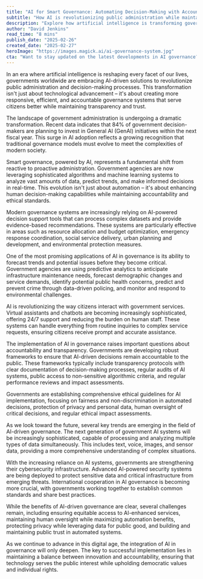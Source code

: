 ```yaml
---
title: "AI for Smart Governance: Automating Decision-Making with Accountability"
subtitle: "How AI is revolutionizing public administration while maintaining transparency"
description: "Explore how artificial intelligence is transforming government administration, enabling more efficient and accountable public services while maintaining transparency and trust. Learn about the latest trends in AI-driven governance and the frameworks being developed to ensure ethical implementation."
author: "David Jenkins"
read_time: "8 mins"
publish_date: "2025-02-26"
created_date: "2025-02-27"
heroImage: "https://images.magick.ai/ai-governance-system.jpg"
cta: "Want to stay updated on the latest developments in AI governance? Follow us on LinkedIn for exclusive insights and analysis from industry experts shaping the future of smart governance."
---
```


In an era where artificial intelligence is reshaping every facet of our lives, governments worldwide are embracing AI-driven solutions to revolutionize public administration and decision-making processes. This transformation isn't just about technological advancement – it's about creating more responsive, efficient, and accountable governance systems that serve citizens better while maintaining transparency and trust.

The landscape of government administration is undergoing a dramatic transformation. Recent data indicates that 84% of government decision-makers are planning to invest in General AI (GenAI) initiatives within the next fiscal year. This surge in AI adoption reflects a growing recognition that traditional governance models must evolve to meet the complexities of modern society.

Smart governance, powered by AI, represents a fundamental shift from reactive to proactive administration. Government agencies are now leveraging sophisticated algorithms and machine learning systems to analyze vast amounts of data, predict trends, and make informed decisions in real-time. This evolution isn't just about automation – it's about enhancing human decision-making capabilities while maintaining accountability and ethical standards.

Modern governance systems are increasingly relying on AI-powered decision support tools that can process complex datasets and provide evidence-based recommendations. These systems are particularly effective in areas such as resource allocation and budget optimization, emergency response coordination, social service delivery, urban planning and development, and environmental protection measures.

One of the most promising applications of AI in governance is its ability to forecast trends and potential issues before they become critical. Government agencies are using predictive analytics to anticipate infrastructure maintenance needs, forecast demographic changes and service demands, identify potential public health concerns, predict and prevent crime through data-driven policing, and monitor and respond to environmental challenges.

AI is revolutionizing the way citizens interact with government services. Virtual assistants and chatbots are becoming increasingly sophisticated, offering 24/7 support and reducing the burden on human staff. These systems can handle everything from routine inquiries to complex service requests, ensuring citizens receive prompt and accurate assistance.

The implementation of AI in governance raises important questions about accountability and transparency. Governments are developing robust frameworks to ensure that AI-driven decisions remain accountable to the public. These frameworks typically include transparency protocols with clear documentation of decision-making processes, regular audits of AI systems, public access to non-sensitive algorithmic criteria, and regular performance reviews and impact assessments.

Governments are establishing comprehensive ethical guidelines for AI implementation, focusing on fairness and non-discrimination in automated decisions, protection of privacy and personal data, human oversight of critical decisions, and regular ethical impact assessments.

As we look toward the future, several key trends are emerging in the field of AI-driven governance. The next generation of government AI systems will be increasingly sophisticated, capable of processing and analyzing multiple types of data simultaneously. This includes text, voice, images, and sensor data, providing a more comprehensive understanding of complex situations.

With the increasing reliance on AI systems, governments are strengthening their cybersecurity infrastructure. Advanced AI-powered security systems are being deployed to protect sensitive data and critical infrastructure from emerging threats. International cooperation in AI governance is becoming more crucial, with governments working together to establish common standards and share best practices.

While the benefits of AI-driven governance are clear, several challenges remain, including ensuring equitable access to AI-enhanced services, maintaining human oversight while maximizing automation benefits, protecting privacy while leveraging data for public good, and building and maintaining public trust in automated systems.

As we continue to advance in this digital age, the integration of AI in governance will only deepen. The key to successful implementation lies in maintaining a balance between innovation and accountability, ensuring that technology serves the public interest while upholding democratic values and individual rights.